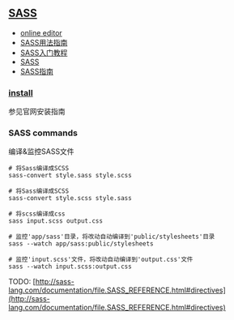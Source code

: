 ## [SASS](http://sass-lang.com/)

+   [online editor](http://www.sassmeister.com/)
+   [SASS用法指南](http://www.ruanyifeng.com/blog/2012/06/sass.html)
+   [SASS入门教程](http://www.w3cplus.com/sassguide/)
+   [SASS](http://sass-lang.com/)
+   [SASS指南](http://sass-lang.com/documentation/file.SASS_REFERENCE.html)


### [install](http://sass-lang.com/install)

参见官网安装指南

### SASS commands

编译&监控SASS文件

```shell
# 将Sass编译成SCSS
sass-convert style.sass style.scss

# 将Sass编译成SCSS
sass-convert style.scss style.sass

# 将scss编译成css
sass input.scss output.css

# 监控'app/sass'目录，将改动自动编译到'public/stylesheets'目录
sass --watch app/sass:public/stylesheets

# 监控'input.scss'文件，将改动自动编译到'output.css'文件
sass --watch input.scss:output.css
```


TODO: [http://sass-lang.com/documentation/file.SASS_REFERENCE.html#directives](http://sass-lang.com/documentation/file.SASS_REFERENCE.html#directives)